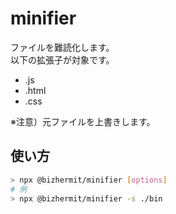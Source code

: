 # minifier

ファイルを難読化します。  
以下の拡張子が対象です。

- .js
- .html
- .css

※注意）元ファイルを上書きします。

## 使い方

```bash
> npx @bizhermit/minifier [options]
# 例
> npx @bizhermit/minifier -s ./bin
```